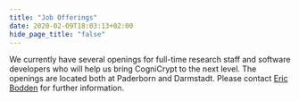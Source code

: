 ```yaml
---
title: "Job Offerings"
date: 2020-02-09T18:03:13+02:00
hide_page_title: "false"
---
```

We currently have several openings for full-time research staff and software developers who will help us bring CogniCrypt to the next level. The openings are located both at Paderborn and Darmstadt. Please contact <a href="mailto:eric.bodden@upb.de?subject=CogniCrypt%20Job%20Offering">Eric Bodden</a> for further information.